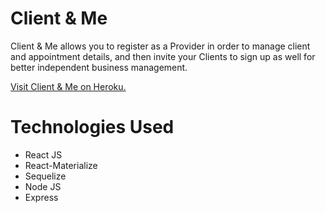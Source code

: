 # Client & Me

Client & Me allows you to register as a Provider in order to manage client and appointment details, and then invite your Clients to sign up as well for better independent business management.

<a href="https://murmuring-sands-83531.herokuapp.com/">Visit Client & Me on Heroku.</a>

# Technologies Used

- React JS
- React-Materialize
- Sequelize
- Node JS
- Express